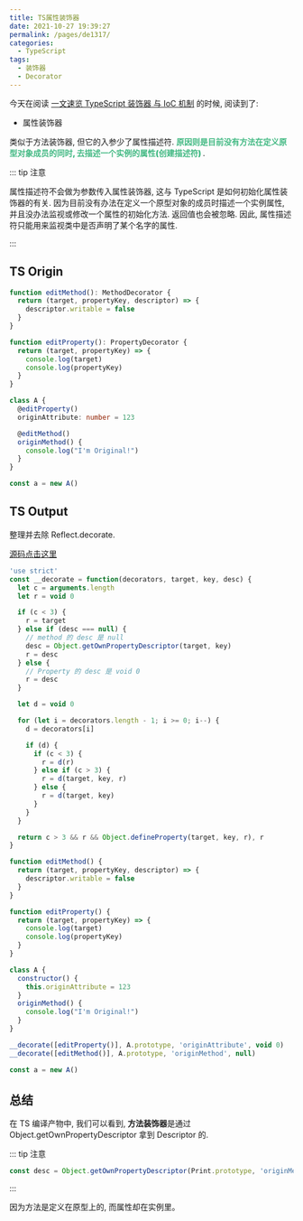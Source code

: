 ```yaml
---
title: TS属性装饰器
date: 2021-10-27 19:39:27
permalink: /pages/de1317/
categories:
  - TypeScript
tags:
  - 装饰器
  - Decorator
---
```


今天在阅读 [一文速览 TypeScript 装饰器 与 IoC 机制](https://mp.weixin.qq.com/s/I34ZmlQ-NdOOOY3F5bA3ig) 的时候, 阅读到了:

- <span class="span-shadow"> 属性装饰器 </span>

<span class="span-shadow"> 类似于方法装饰器, 但它的入参少了属性描述符. <span style="color: #42b983; font-weight: 900;"> 原因则是目前没有方法在定义原型对象成员的同时, 去描述一个实例的属性(创建描述符) </span> . </span>

<!-- more -->

::: tip 注意

属性描述符不会做为参数传入属性装饰器, 这与 TypeScript 是如何初始化属性装饰器的有关. 因为目前没有办法在定义一个原型对象的成员时描述一个实例属性, 并且没办法监视或修改一个属性的初始化方法. 返回值也会被忽略. 因此, 属性描述符只能用来监视类中是否声明了某个名字的属性.

:::

## TS Origin

```ts
function editMethod(): MethodDecorator {
  return (target, propertyKey, descriptor) => {
    descriptor.writable = false
  }
}

function editProperty(): PropertyDecorator {
  return (target, propertyKey) => {
    console.log(target)
    console.log(propertyKey)
  }
}

class A {
  @editProperty()
  originAttribute: number = 123

  @editMethod()
  originMethod() {
    console.log("I'm Original!")
  }
}

const a = new A()
```

## TS Output

整理并去除 <span class="span-shadow">Reflect.decorate</span>.

[源码点击这里](https://www.typescriptlang.org/play?target=99&jsx=0#code/GYVwdgxgLglg9mABAUwCYygWWVAFnVACgEoAuRbPAgEWQjgCcBDKRxAbwFgAoRRBnCAZJCUJgwDmOADSIADgzhzkDKAE8A0sjWzUyAM4QGMOawbFEAXgB8HHnz57Dx04wB0Ad2NiARgBtkK0RgJj99ZABue0QAXyjuGJ4eUEhYBBR0KAAFRWVVNRJyHKUVdVp6ZjM7Xn5BYURRcSkoWQUS-K01Cxtqh0R6MH04ALc-OAlGyRxieL6BoZGxiba89U6Z6LieRO4eCD8mfX1EAEFexAABNAxi1YLiaMYYCRgwE6goYx8QKGRyMBAAFsfCoggBGABMAGYkjUrplKPgiA8ak8XmBEQQSOc+PNhshRuNCAAiACSAHJAYgAPLGdGhACExI2NR2Oz2CH0UEQTCCYGQHlOJHiTDcaNemNQQWxPXYsVheMWRNF4oxOCRJBRsJ4QA)

```js
'use strict'
const __decorate = function(decorators, target, key, desc) {
  let c = arguments.length
  let r = void 0

  if (c < 3) {
    r = target
  } else if (desc === null) {
    // method 的 desc 是 null
    desc = Object.getOwnPropertyDescriptor(target, key)
    r = desc
  } else {
    // Property 的 desc 是 void 0
    r = desc
  }

  let d = void 0

  for (let i = decorators.length - 1; i >= 0; i--) {
    d = decorators[i]

    if (d) {
      if (c < 3) {
        r = d(r)
      } else if (c > 3) {
        r = d(target, key, r)
      } else {
        r = d(target, key)
      }
    }
  }

  return c > 3 && r && Object.defineProperty(target, key, r), r
}

function editMethod() {
  return (target, propertyKey, descriptor) => {
    descriptor.writable = false
  }
}

function editProperty() {
  return (target, propertyKey) => {
    console.log(target)
    console.log(propertyKey)
  }
}

class A {
  constructor() {
    this.originAttribute = 123
  }
  originMethod() {
    console.log("I'm Original!")
  }
}

__decorate([editProperty()], A.prototype, 'originAttribute', void 0)
__decorate([editMethod()], A.prototype, 'originMethod', null)

const a = new A()
```

## 总结

在 <span class="span-shadow"> TS </span> 编译产物中, 我们可以看到, **方法装饰器**是通过 <span class="span-shadow"> Object.getOwnPropertyDescriptor </span> 拿到 <span class="span-shadow"> Descriptor </span> 的.

::: tip 注意

```js
const desc = Object.getOwnPropertyDescriptor(Print.prototype, 'originMethod')
```

:::

因为方法是定义在原型上的, 而属性却在实例里。
